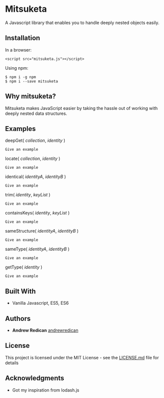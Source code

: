 # Mitsuketa

A Javascript library that enables you to handle deeply nested objects easily.

## Installation

In a browser:

```
<script src="mitsuketa.js"></script>
```

Using npm:

```
$ npm i -g npm
$ npm i --save mitsuketa
```

## Why mitsuketa?

Mitsuketa makes JavaScript easier by taking the hassle out of working with deeply nested data structures.

## Examples

deepGet( *collection*, *identity* )

```
Give an example
```

locate( *collection*, *identity* )

```
Give an example
```

identical( *identityA*, *identityB* )

```
Give an example
```

trim( *identity*, *keyList* )

```
Give an example
```

containsKeys( *identity*, *keyList* )

```
Give an example
```

sameStructure( *identityA*, *identityB* )

```
Give an example
```

sameType( *identityA*, *identityB* )

```
Give an example
```

getType( *identity* )

```
Give an example
```

## Built With

* Vanilla Javascript, ES5, ES6

## Authors

* **Andrew Redican** [andrewredican](https://github.com/andrewredican)

## License

This project is licensed under the MIT License - see the [LICENSE.md](LICENSE.md) file for details

## Acknowledgments

* Got my inspiration from lodash.js

